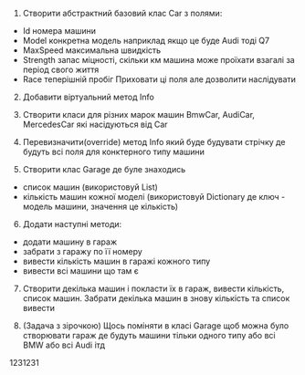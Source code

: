 1. Створити абстрактний базовий клас Car з полями:
- Id номера машини
- Model конкретна модель наприклад якщо це буде Audi тоді Q7
- MaxSpeed максимальна швидкість
- Strength запас міцності, скільки км машина може проїхати взагалі за період свого життя
- Race теперішній пробіг
Приховати ці поля але дозволити наслідувати
2. Добавити віртуальний метод Info 

3. Створити класи для різних марок машин BmwCar, AudiCar, MercedesCar які насідуються від Car
4. Перевизначити(override) метод Info який буде будувати стрічку де будуть всі поля для конктерного типу машини 

5. Створити клас Garage де буле знаходись 
- список машин (використовуй List)
- кількість машин кожної моделі (використовуй Dictionary де ключ - модель машини, значення це кількість)
6. Додати наступні методи:
- додати машину в гараж
- забрати з гаражу по її номеру
- вивести кількість машин в гаражі кожного типу
- вивести всі машини що там є


7. Створити декілька машин і покласти їх в гараж, вивести кількість, список машин. Забрати декілька машин в знову кількість та список вивести

8. (Задача з зірочкою) Щось поміняти в класі Garage щоб можна було створювати гараж де будуть машини тільки одного типу або всі BMW або всі Audi ітд

1231231